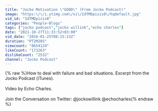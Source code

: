 ```yaml
---
title: "Jocko Motivation \"GOOD\" (From Jocko Podcast)"
image: "https:\/\/i.ytimg.com\/vi\/IdTMDpizis8\/hqdefault.jpg"
vid_id: "IdTMDpizis8"
categories: "People-Blogs"
tags: ["jocko podcast","jocko willink","echo charles"]
date: "2021-10-27T11:33:52+03:00"
vid_date: "2016-01-25T08:15:23Z"
duration: "PT2M20S"
viewcount: "8654124"
likeCount: "173263"
dislikeCount: "2532"
channel: "Jocko Podcast"
---
```

{% raw %}How to deal with failure and bad situations.  Excerpt from the Jocko Podcast (iTunes).<br /><br />Video by Echo Charles.<br /><br />Join the Conversation on Twitter: @jockowillink  @echocharles{% endraw %}

